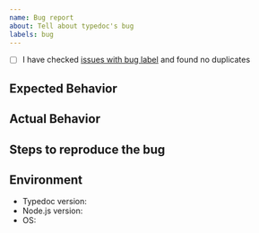 ```yaml
---
name: Bug report
about: Tell about typedoc's bug
labels: bug
---
```

<!--
    Thank you for contributing to Typedoc! 
    
    First, please use a clear and descriptive title for the issue to identify the bug.

    Please be as specific as possible! Provide codes, sreenshots, repositories, explanations, issues, links ... anything that could describe your point.
-->

- [ ] I have checked [issues with bug label](https://github.com/TypeStrong/typedoc/labels/bug) and found no duplicates

## Expected Behavior
<!--
    According to your expectations, how is Typedoc supposed to work?
-->

## Actual Behavior
<!--
    What does Typedoc fail to do?  
-->

## Steps to reproduce the bug
<!--
    Tell us how we could reproduce the bug. Possible ways are providing:
    - Typedoc command (typedoc --out ...)
    - Configuration (typedoc.js or your custom option file)
    - Code that causes a bug in the documentation generated
    - Project (Github repository, CodePen, ...) where the issue can be reproduced.
-->

## Environment
  - Typedoc version:
  - Node.js version:
  - OS:
